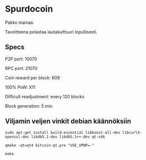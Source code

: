 Spurdocoin
================================
Pakko mainaa.

Tavoitteena pelastaa lautakulttuuri lopullisesti.

Specs
----------------
P2P port: 10070

RPC port: 21070

Coin reward per block: 609

100% PoW: X11

Difficult readjustment: every 120 blocks

Block generation: 5 min

Viljamin veljen vinkit debian käännöksiin
-------

    sudo apt-get install build-essential libboost-all-dev libcurl4-openssl-dev libdb5.1-dev libdb5.1++-dev qt-sdk
    
    qmake -qt=qt4 bitcoin-qt.pro "USE_UPNP=-"
    
    make
